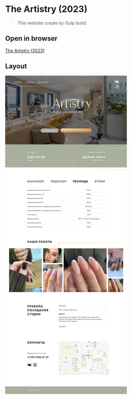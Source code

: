 # The Artistry (2023)

> This website create by Gulp build.

## Open in browser

[The Artistry (2023)](https://protasigor.github.io/The-Artistry-Beauty/)

## Layout

<img src='layout.jpg' alt='layout site' style="display:block;width:'100%';object-fit:contain;"></img>